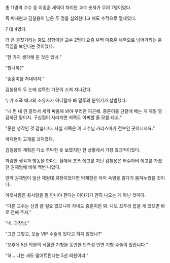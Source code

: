 총 11명의 교수 중 이중훈 세력이 차지한 교수 숫자가 무려 7명이었다.

즉 박재현과 김철용이 남은 두 명을 섭외한다고 해도 수적으로 열세였다.

7 대 4였다.

더 큰 골칫거리는 중도 성향이던 교수 2명이 요즘 부쩍 이중훈 세력으로 넘어가려는 움직임을 보인다는 것이었다.

“한 가지 생각해 둔 것은 있네.”

“뭡니까?”

“중훈이를 쳐내야지.”

김철용의 두 눈에 섬뜩한 기운이 스쳐 지나갔다.

누가 조폭 에고의 소유자가 아니랄까 봐 말투와 분위기가 살벌했다.

“니 편 내 편 갈라서 세력 싸움해 봐야 우리만 피곤해. 중훈이를 단칼에 베는 게 제일 깔끔하단 말이지. 구심점이 사라지면 저쪽도 어찌할 줄 모를 테고.”

“좋은 생각인 것 같습니다. 사실 저쪽은 이 교수님 카리스마가 전부인 곳이니까요.”

박재현이 고개를 끄덕였다.

김철용의 계획은 다소 투박한 듯 보였지만 현 상황에서 가장 효과적이었다.

과감한 생각과 행동을 한다는 점에서 조폭 에고를 지닌 김철용은 허수아비 에고를 가졌던 권재범에 비해 백번 나았다.

만약 권재범이 일산 제원대 과장이었다면 박재현은 아마 속병을 앓다가 몸져누웠을 것이다.

아랫사람은 윗사람을 잘 만나야 한다는 이야기가 괜히 나오는 게 아닌 것이다.

“다른 교수는 신경 쓸 필요 없으니까 자네도 중훈이만 봐. 나도 꼬투리 잡을 게 있으면 바로 전해 주지.”

“네, 과장님.”

“그건 그렇고, 오늘 VIP 수술이 있다고 하지 않았나?”

“오후에 5선 의원의 뇌혈관 기형을 동반한 반측성 안면 기형 수술이 있습니다.”

“허… 나는 새도 떨어트린다는 5선 의원이라.”